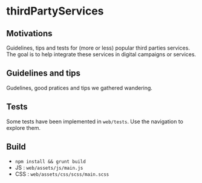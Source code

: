 thirdPartyServices
==================

Motivations
-----------
Guidelines, tips and tests for (more or less) popular third parties services.
The goal is to help integrate these services in digital campaigns or services.

Guidelines and tips
-------------------
Gudelines, good pratices and tips we gathered wandering.

Tests
-----
Some tests have been implemented in `web/tests`. 
Use the navigation to explore them.

Build
-----
- `npm install && grunt build`
- JS : `web/assets/js/main.js`
- CSS : `web/assets/css/scss/main.scss`